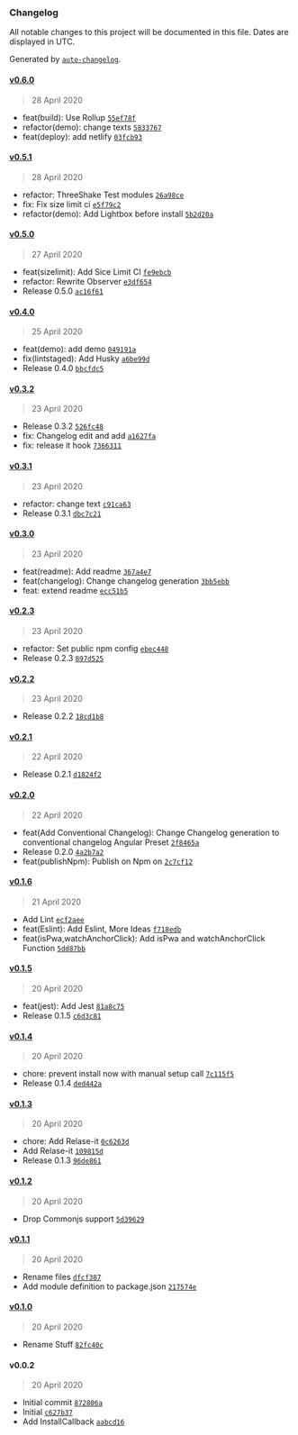 ### Changelog

All notable changes to this project will be documented in this file. Dates are displayed in UTC.

Generated by [`auto-changelog`](https://github.com/CookPete/auto-changelog).

#### [v0.6.0](https://github.com/Donskelle/pwa-helpers/compare/v0.5.1...v0.6.0)

> 28 April 2020

- feat(build): Use Rollup [`55ef78f`](https://github.com/Donskelle/pwa-helpers/commit/55ef78fd5ba5711f2f6e0b74d777e6a3aa5d8769)
- refactor(demo): change texts [`5833767`](https://github.com/Donskelle/pwa-helpers/commit/58337670d218f579247e0e5ce0cd5bd8193b0530)
- feat(deploy): add netlify [`03fcb93`](https://github.com/Donskelle/pwa-helpers/commit/03fcb93cfebc63c96360b7c85307bc27ed94fa79)

#### [v0.5.1](https://github.com/Donskelle/pwa-helpers/compare/v0.5.0...v0.5.1)

> 28 April 2020

- refactor: ThreeShake Test modules [`26a98ce`](https://github.com/Donskelle/pwa-helpers/commit/26a98ce3304b6b9fd0527e290491e6011411fc35)
- fix: Fix size limit ci [`e5f79c2`](https://github.com/Donskelle/pwa-helpers/commit/e5f79c286ef7830532002d93d8af1e5bfa2869ee)
- refactor(demo): Add Lightbox before install [`5b2d20a`](https://github.com/Donskelle/pwa-helpers/commit/5b2d20a8a0d865a1d990185c7ba4f019f3cb4048)

#### [v0.5.0](https://github.com/Donskelle/pwa-helpers/compare/v0.4.0...v0.5.0)

> 27 April 2020

- feat(sizelimit): Add Sice Limit CI [`fe9ebcb`](https://github.com/Donskelle/pwa-helpers/commit/fe9ebcbe7e712230946a1c5b913f28ab1e54cd5d)
- refactor: Rewrite Observer [`e3df654`](https://github.com/Donskelle/pwa-helpers/commit/e3df6542ec474139e3ca1d151c0ed9ed222e2a69)
- Release 0.5.0 [`ac16f61`](https://github.com/Donskelle/pwa-helpers/commit/ac16f61692e9562c0519d4285183a937d22d3b8b)

#### [v0.4.0](https://github.com/Donskelle/pwa-helpers/compare/v0.3.2...v0.4.0)

> 25 April 2020

- feat(demo): add demo [`049191a`](https://github.com/Donskelle/pwa-helpers/commit/049191ae9a70b53e6e3507b9445f9922524402a7)
- fix(lintstaged): Add Husky [`a6be99d`](https://github.com/Donskelle/pwa-helpers/commit/a6be99d1adc1aa642df6d76e4e870be3984d14a9)
- Release 0.4.0 [`bbcfdc5`](https://github.com/Donskelle/pwa-helpers/commit/bbcfdc50d7b48640d5e674e9f32942b8db606538)

#### [v0.3.2](https://github.com/Donskelle/pwa-helpers/compare/v0.3.1...v0.3.2)

> 23 April 2020

- Release 0.3.2 [`526fc48`](https://github.com/Donskelle/pwa-helpers/commit/526fc487557437be6c1e9588ace06dacf98f46b4)
- fix: Changelog edit and add [`a1627fa`](https://github.com/Donskelle/pwa-helpers/commit/a1627fa39cd45ce43c0c6661c6272572c049872d)
- fix: release it hook [`7366311`](https://github.com/Donskelle/pwa-helpers/commit/7366311a8e3957cad1cd84f16fe14d251fa447e0)

#### [v0.3.1](https://github.com/Donskelle/pwa-helpers/compare/v0.3.0...v0.3.1)

> 23 April 2020

- refactor: change text [`c91ca63`](https://github.com/Donskelle/pwa-helpers/commit/c91ca63f6b1811c207ba3960a3841e9674a913a8)
- Release 0.3.1 [`dbc7c21`](https://github.com/Donskelle/pwa-helpers/commit/dbc7c21b1e600430c65aaba2bbb639205ca20cea)

#### [v0.3.0](https://github.com/Donskelle/pwa-helpers/compare/v0.2.3...v0.3.0)

> 23 April 2020

- feat(readme): Add readme [`367a4e7`](https://github.com/Donskelle/pwa-helpers/commit/367a4e793890f8b867e894fae6a6dc065b282e73)
- feat(changelog): Change changelog generation [`3bb5ebb`](https://github.com/Donskelle/pwa-helpers/commit/3bb5ebb42941d9e881a706f6d5a0f4dcea45143e)
- feat: extend readme [`ecc51b5`](https://github.com/Donskelle/pwa-helpers/commit/ecc51b5dad78e14b7250fa0843d8d3a41f324bc0)

#### [v0.2.3](https://github.com/Donskelle/pwa-helpers/compare/v0.2.2...v0.2.3)

> 23 April 2020

- refactor: Set public npm config [`ebec448`](https://github.com/Donskelle/pwa-helpers/commit/ebec448f7f4816d5c6b6e1fec71ecde5b5d0035b)
- Release 0.2.3 [`897d525`](https://github.com/Donskelle/pwa-helpers/commit/897d52594e02b5400dd77400362daa6633c22b0c)

#### [v0.2.2](https://github.com/Donskelle/pwa-helpers/compare/v0.2.1...v0.2.2)

> 23 April 2020

- Release 0.2.2 [`18cd1b8`](https://github.com/Donskelle/pwa-helpers/commit/18cd1b8a6c25c362c9922ef3db80682b45a4d3ff)

#### [v0.2.1](https://github.com/Donskelle/pwa-helpers/compare/v0.2.0...v0.2.1)

> 22 April 2020

- Release 0.2.1 [`d1824f2`](https://github.com/Donskelle/pwa-helpers/commit/d1824f23594da2b34df7c3dc21c7fc24c137daf4)

#### [v0.2.0](https://github.com/Donskelle/pwa-helpers/compare/v0.1.6...v0.2.0)

> 22 April 2020

- feat(Add Conventional Changelog): Change Changelog generation to conventional changelog Angular Preset [`2f8465a`](https://github.com/Donskelle/pwa-helpers/commit/2f8465a060f11b2b362f1d5c2a7bf64adce0019c)
- Release 0.2.0 [`4a2b7a2`](https://github.com/Donskelle/pwa-helpers/commit/4a2b7a287d1680796b5c84624c6583639ae9578e)
- feat(publishNpm): Publish on Npm on [`2c7cf12`](https://github.com/Donskelle/pwa-helpers/commit/2c7cf128b519883d7ded9295914c616fe17ff25a)

#### [v0.1.6](https://github.com/Donskelle/pwa-helpers/compare/v0.1.5...v0.1.6)

> 21 April 2020

- Add Lint [`ecf2aee`](https://github.com/Donskelle/pwa-helpers/commit/ecf2aee1cc933d9eb93547f38ada6dbae58b845b)
- feat(Eslint): Add Eslint, More Ideas [`f718edb`](https://github.com/Donskelle/pwa-helpers/commit/f718edb490a8ddebb1e90702c02358c04a01dc57)
- feat(isPwa,watchAnchorClick): Add isPwa and watchAnchorClick Function [`5dd87bb`](https://github.com/Donskelle/pwa-helpers/commit/5dd87bb5d11dc48dc481dc8db20b66320a04248b)

#### [v0.1.5](https://github.com/Donskelle/pwa-helpers/compare/v0.1.4...v0.1.5)

> 20 April 2020

- feat(jest): Add Jest [`81a8c75`](https://github.com/Donskelle/pwa-helpers/commit/81a8c75c272f5de8be8882935307a2ee599aa787)
- Release 0.1.5 [`c6d3c81`](https://github.com/Donskelle/pwa-helpers/commit/c6d3c811fd88e260f61ec87844e88138346195c9)

#### [v0.1.4](https://github.com/Donskelle/pwa-helpers/compare/v0.1.3...v0.1.4)

> 20 April 2020

- chore: prevent install now with manual setup call [`7c115f5`](https://github.com/Donskelle/pwa-helpers/commit/7c115f5d9fe3aaaff88531d1e1c26c8723c8d2f7)
- Release 0.1.4 [`ded442a`](https://github.com/Donskelle/pwa-helpers/commit/ded442a2ae9ef775d4a1ced47c57cd125304f910)

#### [v0.1.3](https://github.com/Donskelle/pwa-helpers/compare/v0.1.2...v0.1.3)

> 20 April 2020

- chore: Add Relase-it [`0c6263d`](https://github.com/Donskelle/pwa-helpers/commit/0c6263dca0640b8d690d301fdb08561bba307994)
- Add Relase-it [`109815d`](https://github.com/Donskelle/pwa-helpers/commit/109815da89ddd6dca52431371f5e6347eb196e5c)
- Release 0.1.3 [`96de861`](https://github.com/Donskelle/pwa-helpers/commit/96de8610a14bf277ce38a5a4aca33d1408c8e6f0)

#### [v0.1.2](https://github.com/Donskelle/pwa-helpers/compare/v0.1.1...v0.1.2)

> 20 April 2020

- Drop Commonjs support [`5d39629`](https://github.com/Donskelle/pwa-helpers/commit/5d39629299003c4d76c80c4e682111d14d5ca444)

#### [v0.1.1](https://github.com/Donskelle/pwa-helpers/compare/v0.1.0...v0.1.1)

> 20 April 2020

- Rename files [`dfcf387`](https://github.com/Donskelle/pwa-helpers/commit/dfcf3876d3d5fda85e5872e6be32ea6d01824dcf)
- Add module definition to package.json [`217574e`](https://github.com/Donskelle/pwa-helpers/commit/217574e679e8103378132602f6ee0368d32585ee)

#### [v0.1.0](https://github.com/Donskelle/pwa-helpers/compare/v0.0.2...v0.1.0)

> 20 April 2020

- Rename Stuff [`82fc40c`](https://github.com/Donskelle/pwa-helpers/commit/82fc40cee07696226ff956cb0daae6429955a3e0)

#### v0.0.2

> 20 April 2020

- Initial commit [`872806a`](https://github.com/Donskelle/pwa-helpers/commit/872806ad0795a82658e776a601ce8b8a49567a29)
- Initial [`c627b37`](https://github.com/Donskelle/pwa-helpers/commit/c627b37e30718350b775efb721dc3bbccee2bac2)
- Add InstallCallback [`aabcd16`](https://github.com/Donskelle/pwa-helpers/commit/aabcd16e55bc82863fef96bb24411f66001923a9)
